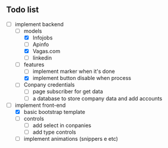 ## Todo list

- [ ] implement backend
    - [ ] models
        - [x] Infojobs
        - [ ] Apinfo
        - [x] Vagas.com
        - [ ] linkedin

    - [ ] features
        - [ ] implement marker when it's done
        - [x] implement button disable when process

    - [ ] Conpany credentials
        - [ ] page subscriber for get data
        - [ ] a database to store company data and add accounts

- [ ] implement front-end
    - [x] basic bootstrap template
    - [ ] controls
        - [ ] add select in conpanies
        - [ ] add type controls
    - [ ] implement animations (snippers e etc)